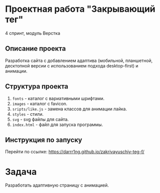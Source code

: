 # Проектная работа "Закрывающий тег"
4 спринт, модуль Верстка

## Описание проекта
Разработка сайта с добавлением адаптива (мобильной, планшетной, десктопной версии с использованием подхода desktop-first) и анимации.

## Структура проекта
1. `fonts` - каталог с вариативными шрифтами.
2. `images` - каталог с favicon.
3. `sripts/like.js` - замена классов для анимации лайка.
4. `styles` - стили.
5. `svg` - svg файлы для сайта.
6. `index.html` - файл для запуска программы.

## Инструкция по запуску
Перейти по ссылке: https://darrr1ng.github.io/zakrivayuschiy-teg-f/

# Задача
Разработать адаптивную страницу с анимацией.
